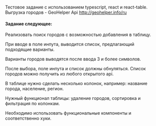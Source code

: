 Тестовое задание с использованием typescript, react и react-table.
Выгрузка городов - GeoHelper Api http://geohelper.info/ru

#### Задание следующее:

Реализовать поиск городов с возможностью добавления в таблицу.

При вводе в поле инпута, выводится список, предлагающий подходящие варианты.

Варианты городов выводятся после ввода 3 и более символов.

После выбора, поле инпута и список должны обнуляться.
Список городов можно получить из любого открытого api.

В таблице нужно сделать несколько колонок, например: название города, население, регион.

Нужный функционал таблицы: удаление городов, сортировка и фильтрация по колонкам.

Необходимо использовать функциональные компоненты и соответственно хуки.


